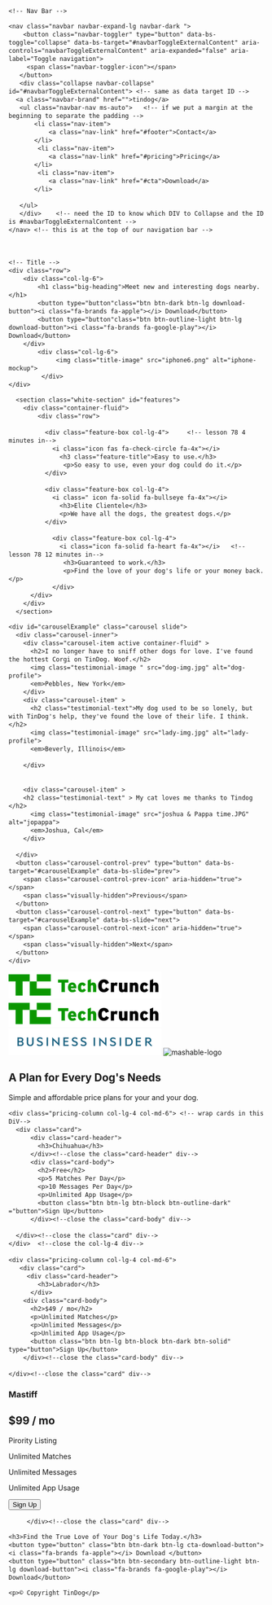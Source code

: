 <!DOCTYPE html>
<html>

<head>
   <meta charset="utf-8"> 
  <title>TinDog</title>
  <!-- Google Fonts -->
  <link href="https://fonts.googleapis.com/css?family=Montserrat|Ubuntu" rel="stylesheet">
   
  <!-- Css Stylesheets  -->
   <link rel="stylesheet" href="style3.css">
  
   <!-- fontAwesome Stylesheets Fonts -->
   <script src="https://kit.fontawesome.com/84f83125c4.js" crossorigin="anonymous"></script>

   <!-- BootStrap Scripts  Fonts  for styling-->
   <link href="https://cdn.jsdelivr.net/npm/bootstrap@5.3.0-alpha1/dist/css/bootstrap.min.css" rel="stylesheet" integrity="sha384-GLhlTQ8iRABdZLl6O3oVMWSktQOp6b7In1Zl3/Jr59b6EGGoI1aFkw7cmDA6j6gD" crossorigin="anonymous">
  <script src="https://cdn.jsdelivr.net/npm/bootstrap@5.3.0-alpha1/dist/js/bootstrap.min.js" integrity="sha384-mQ93GR66B00ZXjt0YO5KlohRA5SY2XofN4zfuZxLkoj1gXtW8ANNCe9d5Y3eG5eD" crossorigin="anonymous"></script> 
  <link href="https://fonts.googleapis.com/css2?family=Montserrat:ital,wght@0,100;0,400;0,500;0,900;1,200&family=Sacramento&display=swap" rel="stylesheet">
  
  
  
</head>

<body>

  <section class="colored-section" id="title">

    <!-- Nav Bar -->
   <div class="container-fluid">
   
    <nav class="navbar navbar-expand-lg navbar-dark ">
        <button class="navbar-toggler" type="button" data-bs-toggle="collapse" data-bs-target="#navbarToggleExternalContent" aria-controls="navbarToggleExternalContent" aria-expanded="false" aria-label="Toggle navigation">
         <span class="navbar-toggler-icon"></span>
       </button>
       <div class="collapse navbar-collapse" id="#navbarToggleExternalContent"> <!-- same as data target ID --> 
      <a class="navbar-brand" href="">tindog</a>
       <ul class="navbar-nav ms-auto">   <!-- if we put a margin at the beginning to separate the padding --> 
           <li class="nav-item">
               <a class="nav-link" href="#footer">Contact</a>
           </li>
            <li class="nav-item">
               <a class="nav-link" href="#pricing">Pricing</a>
           </li>
            <li class="nav-item">
               <a class="nav-link" href="#cta">Download</a>
           </li>
           
       </ul>
       </div>    <!-- need the ID to know which DIV to Collapse and the ID is #navbarToggleExternalContent -->
    </nav> <!-- this is at the top of our navigation bar --> 



    <!-- Title -->
    <div class="row">
        <div class="col-lg-6">
            <h1 class="big-heading">Meet new and interesting dogs nearby.</h1>
            <button type="button"class="btn btn-dark btn-lg download-button"><i class="fa-brands fa-apple"></i> Download</button>
            <button type="button"class="btn btn-outline-light btn-lg download-button"><i class="fa-brands fa-google-play"></i> Download</button>
        </div>
            <div class="col-lg-6">
                 <img class="title-image" src="iphone6.png" alt="iphone-mockup">
             </div>
    </div>
</div>
  </section>


  <!-- Features -->
    
  
      <section class="white-section" id="features">   
        <div class="container-fluid">
            <div class="row">
                   
              <div class="feature-box col-lg-4">     <!-- lesson 78 4 minutes in--> 
                <i class="icon fas fa-check-circle fa-4x"></i> 
                  <h3 class="feature-title">Easy to use.</h3>
                   <p>So easy to use, even your dog could do it.</p>
              </div> 
                
              <div class="feature-box col-lg-4">
                <i class=" icon fa-solid fa-bullseye fa-4x"></i>
                  <h3>Elite Clientele</h3>
                  <p>We have all the dogs, the greatest dogs.</p>                
              </div>

                <div class="feature-box col-lg-4">
                  <i class="icon fa-solid fa-heart fa-4x"></i>   <!-- lesson 78 12 minutes in--> 
                   <h3>Guaranteed to work.</h3>
                   <p>Find the love of your dog's life or your money back.</p>
                </div>
          </div> 
        </div>    
      </section>


  <!-- Testimonials -->

  <section class="colored" id="testimonials">

    <div id="carouselExample" class="carousel slide">
      <div class="carousel-inner">
        <div class="carousel-item active container-fluid" >
          <h2>I no longer have to sniff other dogs for love. I've found the hottest Corgi on TinDog. Woof.</h2>
          <img class="testimonial-image " src="dog-img.jpg" alt="dog-profile">
          <em>Pebbles, New York</em>
        </div>
        <div class="carousel-item" >  
          <h2 class="testimonial-text">My dog used to be so lonely, but with TinDog's help, they've found the love of their life. I think.</h2>
          <img class="testimonial-image" src="lady-img.jpg" alt="lady-profile">
          <em>Beverly, Illinois</em>
      
        </div>
       
       
        <div class="carousel-item" >  
        <h2 class="testimonial-text" > My cat loves me thanks to Tindog </h2>
          <img class="testimonial-image" src="joshua & Pappa time.JPG" alt="jopappa">           
          <em>Joshua, Cal</em>
        </div>  

      </div>
      <button class="carousel-control-prev" type="button" data-bs-target="#carouselExample" data-bs-slide="prev">
        <span class="carousel-control-prev-icon" aria-hidden="true"></span>
        <span class="visually-hidden">Previous</span>
      </button>
      <button class="carousel-control-next" type="button" data-bs-target="#carouselExample" data-bs-slide="next">
        <span class="carousel-control-next-icon" aria-hidden="true"></span>
        <span class="visually-hidden">Next</span>
      </button>
    </div>










    

    
  </section>


  <!-- Press -->

  <section class="colored" id="press">
    <img class="press-logo" src="techcrunch.png" alt="tc-logo">
    <img class="press-logo" src="tnw.png" alt="tnw-logo">
    <img class="press-logo" src="bizinsider.png" alt="biz-insider-logo">
    <img class="press-logo" src="mashable.png" alt="mashable-logo">

  </section>


  <!-- Pricing -->

  <section class="white" id="pricing">
    <h2 class="section-heading">A Plan for Every Dog's Needs</h2>
    <p>Simple and affordable price plans for your and your dog.</p>

   <div class="row"> <!-- first thing we need for a Grid system to work -->
      
    
    <div class="pricing-column col-lg-4 col-md-6"> <!-- wrap cards in this DiV-->
      <div class="card">
          <div class="card-header">
            <h3>Chihuahua</h3>
          </div><!--close the class="card-header" div-->
          <div class="card-body">
            <h2>Free</h2>
            <p>5 Matches Per Day</p>
            <p>10 Messages Per Day</p>
            <p>Unlimited App Usage</p>
            <button class="btn btn-lg btn-block btn-outline-dark" ="button">Sign Up</button>
          </div><!--close the class="card-body" div-->
         
      </div><!--close the class="card" div-->
    </div>  <!--close the col-lg-4 div-->
      
    <div class="pricing-column col-lg-4 col-md-6">
       <div class="card">
         <div class="card-header">
            <h3>Labrador</h3>
          </div>
        <div class="card-body">
          <h2>$49 / mo</h2>
          <p>Unlimited Matches</p>
          <p>Unlimited Messages</p>
          <p>Unlimited App Usage</p>
          <button class="btn btn-lg btn-block btn-dark btn-solid" type="button">Sign Up</button>
        </div><!--close the class="card-body" div-->
       
    </div><!--close the class="card" div-->
  </div><!--close the col-lg-4 div-->

    
  <div class="pricing-column col-lg-4">
      <div class="card">
         <div class="card-header">
            <h3>Mastiff</h3>
         </div>
          <div class="card-body">
            <h2>$99 / mo</h2>
            <p>Pirority Listing</p>
            <p>Unlimited Matches</p>
            <p>Unlimited Messages</p>
            <p>Unlimited App Usage</p>
            <button class="btn btn-lg btn-block btn-dark btn-solid" type="button">Sign Up</button>
          </div><!--close the class="card-body" div-->
     
         </div><!--close the class="card" div-->
  </div><!--close the col-lg-4 div-->
</div>  <!-- closing div for the Card Deck for side by side -->

   

  </section>


  <!-- Call to Action -->

  <section class="colored" class="big-heading" id="cta">
    <div class="container-fluid">

    <h3>Find the True Love of Your Dog's Life Today.</h3>
    <button type="button" class="btn btn-dark btn-lg cta-download-button"><i class="fa-brands fa-apple"></i> Download </button>
    <button type="button" class="btn btn-secondary btn-outline-light btn-lg download-button"><i class="fa-brands fa-google-play"></i> Download</button>
  </div>
  </section>


  <!-- Footer -->

  <footer class="white" id="footer">
    <i class="social-icon fa-brands fa-facebook"></i>
    <i class="social-icon fa-brands fa-instagram"></i>
    <i class="social-icon fa-brands fa-twitter"></i>
    <i class="social-icon fa-solid fa-envelope"></i>

    <p>© Copyright TinDog</p>

  </footer>


</body>

</html>
